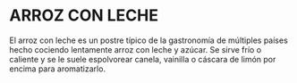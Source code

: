 # ARROZ CON LECHE
El arroz con leche es un postre típico de la gastronomía de múltiples países hecho cociendo lentamente arroz con leche y azúcar. Se sirve frío o caliente y se le suele espolvorear canela, vainilla o cáscara de limón por encima para aromatizarlo.